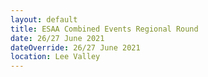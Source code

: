 ```yaml
---
layout: default
title: ESAA Combined Events Regional Round
date: 26/27 June 2021
dateOverride: 26/27 June 2021
location: Lee Valley
---
```

